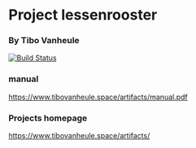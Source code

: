 # Project lessenrooster

### By Tibo Vanheule
[![Build Status](https://travis-ci.com/tibovanheule/Lessenrooster.svg?token=aANYc1Pn1Yx7W87Kddqy&branch=master)](https://travis-ci.com/tibovanheule/Lessenrooster)

### manual
https://www.tibovanheule.space/artifacts/manual.pdf

### Projects homepage
https://www.tibovanheule.space/artifacts/

